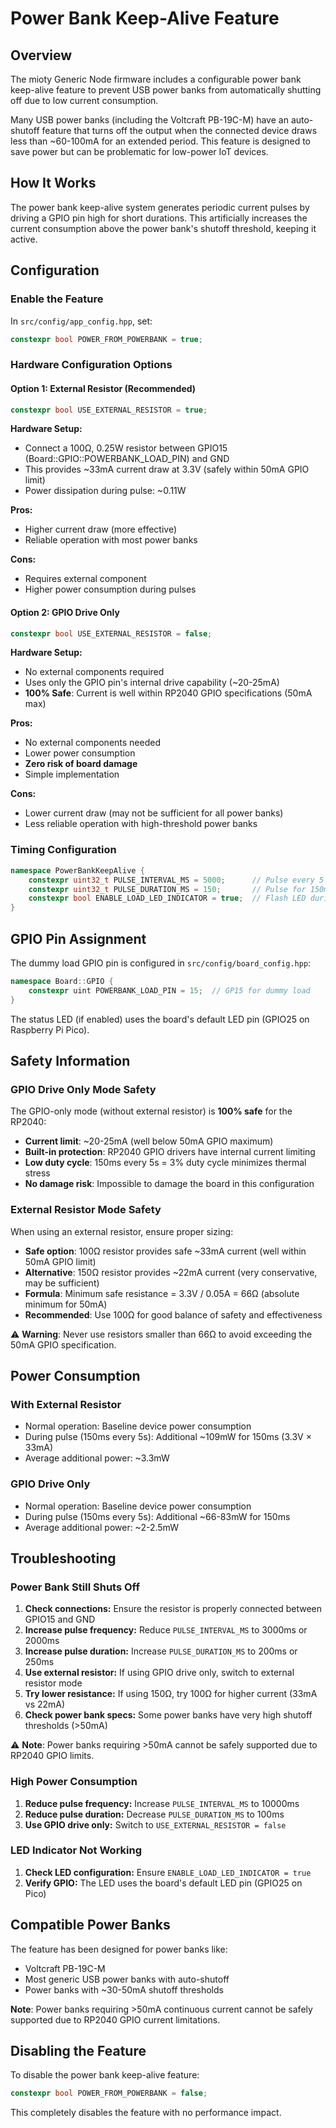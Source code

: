 # Power Bank Keep-Alive Feature

## Overview

The mioty Generic Node firmware includes a configurable power bank keep-alive feature to prevent USB power banks from automatically shutting off due to low current consumption.

Many USB power banks (including the Voltcraft PB-19C-M) have an auto-shutoff feature that turns off the output when the connected device draws less than ~60-100mA for an extended period. This feature is designed to save power but can be problematic for low-power IoT devices.

## How It Works

The power bank keep-alive system generates periodic current pulses by driving a GPIO pin high for short durations. This artificially increases the current consumption above the power bank's shutoff threshold, keeping it active.

## Configuration

### Enable the Feature

In `src/config/app_config.hpp`, set:

```cpp
constexpr bool POWER_FROM_POWERBANK = true;
```

### Hardware Configuration Options

#### Option 1: External Resistor (Recommended)

```cpp
constexpr bool USE_EXTERNAL_RESISTOR = true;
```

**Hardware Setup:**
- Connect a 100Ω, 0.25W resistor between GPIO15 (Board::GPIO::POWERBANK_LOAD_PIN) and GND
- This provides ~33mA current draw at 3.3V (safely within 50mA GPIO limit)
- Power dissipation during pulse: ~0.11W

**Pros:**
- Higher current draw (more effective)
- Reliable operation with most power banks

**Cons:**
- Requires external component
- Higher power consumption during pulses

#### Option 2: GPIO Drive Only

```cpp
constexpr bool USE_EXTERNAL_RESISTOR = false;
```

**Hardware Setup:**

- No external components required
- Uses only the GPIO pin's internal drive capability (~20-25mA)
- **100% Safe**: Current is well within RP2040 GPIO specifications (50mA max)

**Pros:**

- No external components needed
- Lower power consumption
- **Zero risk of board damage**
- Simple implementation

**Cons:**

- Lower current draw (may not be sufficient for all power banks)
- Less reliable operation with high-threshold power banks

### Timing Configuration

```cpp
namespace PowerBankKeepAlive {
    constexpr uint32_t PULSE_INTERVAL_MS = 5000;      // Pulse every 5 seconds
    constexpr uint32_t PULSE_DURATION_MS = 150;       // Pulse for 150ms
    constexpr bool ENABLE_LOAD_LED_INDICATOR = true;  // Flash LED during pulses
}
```

## GPIO Pin Assignment

The dummy load GPIO pin is configured in `src/config/board_config.hpp`:

```cpp
namespace Board::GPIO {
    constexpr uint POWERBANK_LOAD_PIN = 15;  // GP15 for dummy load
}
```

The status LED (if enabled) uses the board's default LED pin (GPIO25 on Raspberry Pi Pico).

## Safety Information

### GPIO Drive Only Mode Safety

The GPIO-only mode (without external resistor) is **100% safe** for the RP2040:

- **Current limit**: ~20-25mA (well below 50mA GPIO maximum)
- **Built-in protection**: RP2040 GPIO drivers have internal current limiting
- **Low duty cycle**: 150ms every 5s = 3% duty cycle minimizes thermal stress
- **No damage risk**: Impossible to damage the board in this configuration

### External Resistor Mode Safety

When using an external resistor, ensure proper sizing:

- **Safe option**: 100Ω resistor provides safe ~33mA current (well within 50mA GPIO limit)
- **Alternative**: 150Ω resistor provides ~22mA current (very conservative, may be sufficient)
- **Formula**: Minimum safe resistance = 3.3V / 0.05A = 66Ω (absolute minimum for 50mA)
- **Recommended**: Use 100Ω for good balance of safety and effectiveness

⚠️ **Warning**: Never use resistors smaller than 66Ω to avoid exceeding the 50mA GPIO specification.

## Power Consumption

### With External Resistor
- Normal operation: Baseline device power consumption
- During pulse (150ms every 5s): Additional ~109mW for 150ms (3.3V × 33mA)
- Average additional power: ~3.3mW

### GPIO Drive Only
- Normal operation: Baseline device power consumption  
- During pulse (150ms every 5s): Additional ~66-83mW for 150ms
- Average additional power: ~2-2.5mW

## Troubleshooting

### Power Bank Still Shuts Off

1. **Check connections:** Ensure the resistor is properly connected between GPIO15 and GND
2. **Increase pulse frequency:** Reduce `PULSE_INTERVAL_MS` to 3000ms or 2000ms
3. **Increase pulse duration:** Increase `PULSE_DURATION_MS` to 200ms or 250ms
4. **Use external resistor:** If using GPIO drive only, switch to external resistor mode
5. **Try lower resistance:** If using 150Ω, try 100Ω for higher current (33mA vs 22mA)
6. **Check power bank specs:** Some power banks have very high shutoff thresholds (>50mA)

⚠️ **Note**: Power banks requiring >50mA cannot be safely supported due to RP2040 GPIO limits.

### High Power Consumption

1. **Reduce pulse frequency:** Increase `PULSE_INTERVAL_MS` to 10000ms
2. **Reduce pulse duration:** Decrease `PULSE_DURATION_MS` to 100ms
3. **Use GPIO drive only:** Switch to `USE_EXTERNAL_RESISTOR = false`

### LED Indicator Not Working

1. **Check LED configuration:** Ensure `ENABLE_LOAD_LED_INDICATOR = true`
2. **Verify GPIO:** The LED uses the board's default LED pin (GPIO25 on Pico)

## Compatible Power Banks

The feature has been designed for power banks like:

- Voltcraft PB-19C-M
- Most generic USB power banks with auto-shutoff
- Power banks with ~30-50mA shutoff thresholds

**Note**: Power banks requiring >50mA continuous current cannot be safely supported due to RP2040 GPIO current limitations.

## Disabling the Feature

To disable the power bank keep-alive feature:

```cpp
constexpr bool POWER_FROM_POWERBANK = false;
```

This completely disables the feature with no performance impact.
